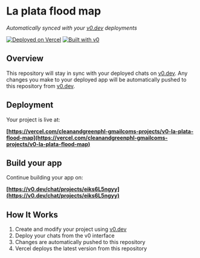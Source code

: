 # La plata flood map

*Automatically synced with your [v0.dev](https://v0.dev) deployments*

[![Deployed on Vercel](https://img.shields.io/badge/Deployed%20on-Vercel-black?style=for-the-badge&logo=vercel)](https://vercel.com/cleanandgreenphl-gmailcoms-projects/v0-la-plata-flood-map)
[![Built with v0](https://img.shields.io/badge/Built%20with-v0.dev-black?style=for-the-badge)](https://v0.dev/chat/projects/eiks6L5ngyy)

## Overview

This repository will stay in sync with your deployed chats on [v0.dev](https://v0.dev).
Any changes you make to your deployed app will be automatically pushed to this repository from [v0.dev](https://v0.dev).

## Deployment

Your project is live at:

**[https://vercel.com/cleanandgreenphl-gmailcoms-projects/v0-la-plata-flood-map](https://vercel.com/cleanandgreenphl-gmailcoms-projects/v0-la-plata-flood-map)**

## Build your app

Continue building your app on:

**[https://v0.dev/chat/projects/eiks6L5ngyy](https://v0.dev/chat/projects/eiks6L5ngyy)**

## How It Works

1. Create and modify your project using [v0.dev](https://v0.dev)
2. Deploy your chats from the v0 interface
3. Changes are automatically pushed to this repository
4. Vercel deploys the latest version from this repository